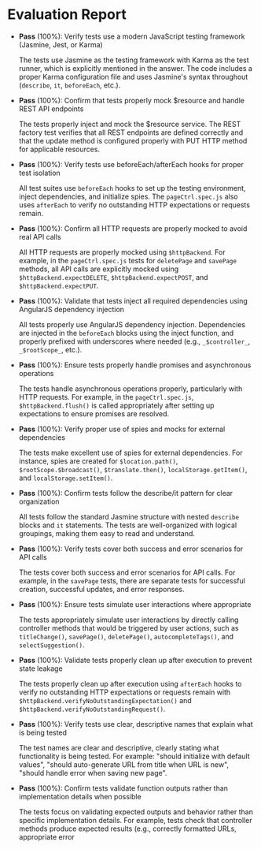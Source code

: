 # Evaluation Report

- **Pass** (100%): Verify tests use a modern JavaScript testing framework (Jasmine, Jest, or Karma)
  
  The tests use Jasmine as the testing framework with Karma as the test runner, which is explicitly mentioned in the answer. The code includes a proper Karma configuration file and uses Jasmine's syntax throughout (`describe`, `it`, `beforeEach`, etc.).

- **Pass** (100%): Confirm that tests properly mock $resource and handle REST API endpoints
  
  The tests properly inject and mock the $resource service. The REST factory test verifies that all REST endpoints are defined correctly and that the update method is configured properly with PUT HTTP method for applicable resources.

- **Pass** (100%): Verify tests use beforeEach/afterEach hooks for proper test isolation
  
  All test suites use `beforeEach` hooks to set up the testing environment, inject dependencies, and initialize spies. The `pageCtrl.spec.js` also uses `afterEach` to verify no outstanding HTTP expectations or requests remain.

- **Pass** (100%): Confirm all HTTP requests are properly mocked to avoid real API calls
  
  All HTTP requests are properly mocked using `$httpBackend`. For example, in the `pageCtrl.spec.js` tests for `deletePage` and `savePage` methods, all API calls are explicitly mocked using `$httpBackend.expectDELETE`, `$httpBackend.expectPOST`, and `$httpBackend.expectPUT`.

- **Pass** (100%): Validate that tests inject all required dependencies using AngularJS dependency injection
  
  All tests properly use AngularJS dependency injection. Dependencies are injected in the `beforeEach` blocks using the inject function, and properly prefixed with underscores where needed (e.g., `_$controller_`, `_$rootScope_`, etc.).

- **Pass** (100%): Ensure tests properly handle promises and asynchronous operations
  
  The tests handle asynchronous operations properly, particularly with HTTP requests. For example, in the `pageCtrl.spec.js`, `$httpBackend.flush()` is called appropriately after setting up expectations to ensure promises are resolved.

- **Pass** (100%): Verify proper use of spies and mocks for external dependencies
  
  The tests make excellent use of spies for external dependencies. For instance, spies are created for `$location.path()`, `$rootScope.$broadcast()`, `$translate.then()`, `localStorage.getItem()`, and `localStorage.setItem()`.

- **Pass** (100%): Confirm tests follow the describe/it pattern for clear organization
  
  All tests follow the standard Jasmine structure with nested `describe` blocks and `it` statements. The tests are well-organized with logical groupings, making them easy to read and understand.

- **Pass** (100%): Verify tests cover both success and error scenarios for API calls
  
  The tests cover both success and error scenarios for API calls. For example, in the `savePage` tests, there are separate tests for successful creation, successful updates, and error responses.

- **Pass** (100%): Ensure tests simulate user interactions where appropriate
  
  The tests appropriately simulate user interactions by directly calling controller methods that would be triggered by user actions, such as `titleChange()`, `savePage()`, `deletePage()`, `autocompleteTags()`, and `selectSuggestion()`.

- **Pass** (100%): Validate tests properly clean up after execution to prevent state leakage
  
  The tests properly clean up after execution using `afterEach` hooks to verify no outstanding HTTP expectations or requests remain with `$httpBackend.verifyNoOutstandingExpectation()` and `$httpBackend.verifyNoOutstandingRequest()`.

- **Pass** (100%): Verify tests use clear, descriptive names that explain what is being tested
  
  The test names are clear and descriptive, clearly stating what functionality is being tested. For example: "should initialize with default values", "should auto-generate URL from title when URL is new", "should handle error when saving new page".

- **Pass** (100%): Confirm tests validate function outputs rather than implementation details when possible
  
  The tests focus on validating expected outputs and behavior rather than specific implementation details. For example, tests check that controller methods produce expected results (e.g., correctly formatted URLs, appropriate error